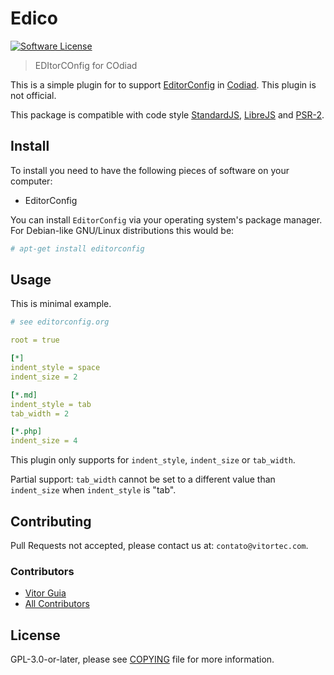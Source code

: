 # Edico

[![Software License](https://img.shields.io/github/license/vitorteccom/edico.svg)](COPYING)

> EDItorCOnfig for COdiad

This is a simple plugin for to support [EditorConfig](https://editorconfig.org) in [Codiad](http://codiad.com). This plugin is not official.

This package is compatible with code style [StandardJS](https://github.com/standard/standard), [LibreJS](https://www.gnu.org/software/librejs) and [PSR-2](https://github.com/php-fig/fig-standards/blob/master/accepted/PSR-2-coding-style-guide.md).

## Install

To install you need to have the following pieces of software on your computer:

- EditorConfig

You can install `EditorConfig` via your operating system's package manager. For Debian-like GNU/Linux distributions this would be:

``` bash
# apt-get install editorconfig
```

## Usage

This is minimal example.

``` yaml
# see editorconfig.org

root = true

[*]
indent_style = space
indent_size = 2

[*.md]
indent_style = tab
tab_width = 2

[*.php]
indent_size = 4
```

This plugin only supports for `indent_style`, `indent_size` or `tab_width`.

Partial support: `tab_width` cannot be set to a different value than `indent_size` when `indent_style` is "tab".

## Contributing

Pull Requests not accepted, please contact us at: `contato@vitortec.com`.

### Contributors

- [Vitor Guia](https://github.com/vitoranguia)
- [All Contributors](https://github.com/vitorteccom/dekajs/contributors)

## License

GPL-3.0-or-later, please see [COPYING](COPYING) file for more information.
